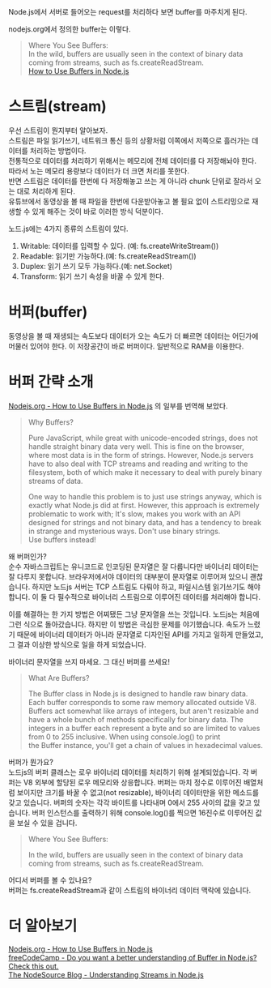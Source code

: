 Node.js에서 서버로 들어오는 request를 처리하다 보면 buffer를 마주치게 된다.

nodejs.org에서 정의한 buffer는 이렇다.

> Where You See Buffers:  
> In the wild, buffers are usually seen in the context of binary data coming from streams, such as fs.createReadStream.  
> [How to Use Buffers in Node.js](https://nodejs.org/en/knowledge/advanced/buffers/how-to-use-buffers/#:~:text=What%20Are%20Buffers%3F,methods%20specifically%20for%20binary%20data.)

# 스트림(stream)

우선 스트림이 뭔지부터 알아보자.  
스트림은 파일 읽기쓰기, 네트워크 통신 등의 상황처럼 이쪽에서 저쪽으로 흘러가는 데이터를 처리하는 방법이다.  
전통적으로 데이터를 처리하기 위해서는 메모리에 전체 데이터를 다 저장해놔야 한다. 따라서 노는 메모리 용량보다 데이터가 더 크면 처리를 못한다.  
반면 스트림은 데이터를 한번에 다 저장해놓고 쓰는 게 아니라 chunk 단위로 잘라서 오는 대로 처리하게 된다.  
유튜브에서 동영상을 볼 때 파일을 한번에 다운받아놓고 볼 필요 없이 스트리밍으로 재생할 수 있게 해주는 것이 바로 이러한 방식 덕분이다.

노드.js에는 4가지 종류의 스트림이 있다.

1. Writable: 데이터를 입력할 수 있다. (예: fs.createWriteStream())
2. Readable: 읽기만 가능하다.(예: fs.createReadStream())
3. Duplex: 읽기 쓰기 모두 가능하다.(예: net.Socket)
4. Transform: 읽기 쓰기 속성을 바꿀 수 있게 한다.

# 버퍼(buffer)

동영상을 볼 때 재생되는 속도보다 데이터가 오는 속도가 더 빠르면 데이터는 어딘가에 머물러 있어야 한다. 이 저장공간이 바로 버퍼이다. 일반적으로 RAM을 이용한다.

# 버퍼 간략 소개

[Nodejs.org - How to Use Buffers in Node.js](https://nodejs.org/en/knowledge/advanced/buffers/how-to-use-buffers/#:~:text=What%20Are%20Buffers%3F,methods%20specifically%20for%20binary%20data.) 의 일부를 번역해 보았다.

> Why Buffers?
>
> Pure JavaScript, while great with unicode-encoded strings, does not handle straight binary data very well. This is fine on the browser, where most data is in the form of strings. However, Node.js servers have to also deal with TCP streams and reading and writing to the filesystem, both of which make it necessary to deal with purely binary streams of data.
>
> One way to handle this problem is to just use strings anyway, which is exactly what Node.js did at first. However, this approach is extremely problematic to work with; It's slow, makes you work with an API designed for strings and not binary data, and has a tendency to break in strange and mysterious ways.
> Don't use binary strings. Use buffers instead!

왜 버퍼인가?  
순수 자바스크립트는 유니코드로 인코딩된 문자열은 잘 다룹니다만 바이너리 데이터는 잘 다루지 못합니다. 브라우저에서야 데이터의 대부분이 문자열로 이루어져 있으니 괜찮습니다. 하지만 노드js 서버는 TCP 스트림도 다뤄야 하고, 파일시스템 읽기쓰기도 해야 합니다. 이 둘 다 필수적으로 바이너리 스트림으로 이루어진 데이터를 처리해야 합니다.

이를 해결하는 한 가지 방법은 어찌됐든 그냥 문자열을 쓰는 것입니다. 노드js는 처음에 그런 식으로 돌아갔습니다. 하지만 이 방법은 극심한 문제를 야기했습니다. 속도가 느렸기 때문에 바이너리 데이터가 아니라 문자열로 디자인된 API를 가지고 일하게 만들었고, 그 결과 이상한 방식으로 일을 하게 되었습니다.

바이너리 문자열을 쓰지 마세요. 그 대신 버퍼를 쓰세요!

> What Are Buffers?
>
> The Buffer class in Node.js is designed to handle raw binary data. Each buffer corresponds to some raw memory allocated outside V8. Buffers act somewhat like arrays of integers, but aren't resizable and have a whole bunch of methods specifically for binary data. The integers in a buffer each represent a byte and so are limited to values from 0 to 255 inclusive. When using console.log() to print the Buffer instance, you'll get a chain of values in hexadecimal values.

버퍼가 뭔가요?  
노드js의 버퍼 클래스는 로우 바이너리 데이터를 처리하기 위해 설계되었습니다. 각 버퍼는 V8 외부에 할당된 로우 메모리와 상응합니다. 버퍼는 마치 정수로 이루어진 배열처럼 보이지만 크기를 바꿀 수 없고(not resizable), 바이너리 데이터만을 위한 메소드를 갖고 있습니다. 버퍼의 숫자는 각각 바이트를 나타내며 0에서 255 사이의 값을 갖고 있습니다. 버퍼 인스턴스를 출력하기 위해 console.log()를 찍으면 16진수로 이루어진 값을 보실 수 있을 겁니다.

> Where You See Buffers:
>
> In the wild, buffers are usually seen in the context of binary data coming from streams, such as fs.createReadStream.

어디서 버퍼를 볼 수 있나요?  
버퍼는 fs.createReadStream과 같이 스트림의 바이너리 데이터 맥락에 있습니다.

# 더 알아보기

[Nodejs.org - How to Use Buffers in Node.js](https://nodejs.org/en/knowledge/advanced/buffers/how-to-use-buffers/#:~:text=What%20Are%20Buffers%3F,methods%20specifically%20for%20binary%20data.)  
[freeCodeCamp - Do you want a better understanding of Buffer in Node.js? Check this out.](https://www.freecodecamp.org/news/do-you-want-a-better-understanding-of-buffer-in-node-js-check-this-out-2e29de2968e8/)  
[The NodeSource Blog - Understanding Streams in Node.js](https://nodesource.com/blog/understanding-streams-in-nodejs/)
